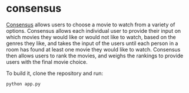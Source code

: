 # consensus

[Consensus](https://consensus-web.herokuapp.com) allows users to choose a movie to watch from a variety of options. Consensus allows each individual user to provide their input on which movies they would like or would not like to watch, based on the genres they like, and takes the input of the users until each person in a room has found at least one movie they would like to watch. Consensus then allows users to rank the movies, and weighs the rankings to provide users with the final movie choice.

To build it, clone the repository and run:

`python app.py`
